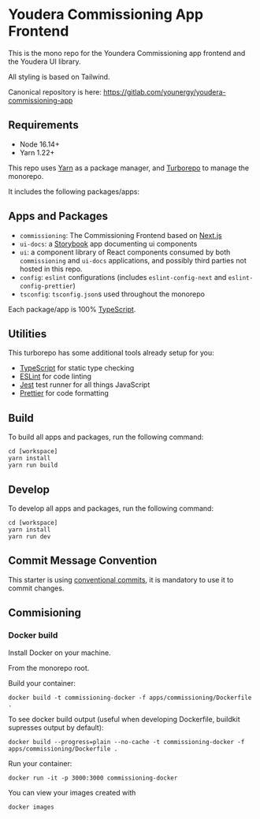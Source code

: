 # Youdera Commissioning App Frontend

This is the mono repo for the Youndera Commissioning app frontend and the Youdera UI library.

All styling is based on Tailwind.

Canonical repository is here:
https://gitlab.com/younergy/youdera-commissioning-app

## Requirements

- Node 16.14+
- Yarn 1.22+

This repo uses [Yarn](https://classic.yarnpkg.com/lang/en/) as a package manager,
and [Turborepo](https://turbo.build/repo) to manage the monorepo. 

It includes the following packages/apps:

## Apps and Packages

- `commissioning`: The Commissioning Frontend based on [Next.js](https://nextjs.org)
- `ui-docs`: a [Storybook](https://storybook.js.org/) app documenting ui components
- `ui`: a component library of React components consumed by both `commissioning` and `ui-docs` applications, and possibly third parties not hosted in this repo.
- `config`: `eslint` configurations (includes `eslint-config-next` and `eslint-config-prettier`)
- `tsconfig`: `tsconfig.json`s used throughout the monorepo

Each package/app is 100% [TypeScript](https://www.typescriptlang.org/).

## Utilities

This turborepo has some additional tools already setup for you:

- [TypeScript](https://www.typescriptlang.org/) for static type checking
- [ESLint](https://eslint.org/) for code linting
- [Jest](https://jestjs.io) test runner for all things JavaScript
- [Prettier](https://prettier.io) for code formatting
## Build

To build all apps and packages, run the following command:

```
cd [workspace]
yarn install
yarn run build
```

## Develop

To develop all apps and packages, run the following command:

```
cd [workspace]
yarn install
yarn run dev
```

## Commit Message Convention

This starter is using [conventional commits](https://www.conventionalcommits.org/en/v1.0.0/), it is mandatory to use it to commit changes.

## Commisioning

### Docker build

Install Docker on your machine.

From the monorepo root.

Build your container: 
```
docker build -t commissioning-docker -f apps/commissioning/Dockerfile .
```

To see docker build output (useful when developing Dockerfile, buildkit supresses output by default):
```
docker build --progress=plain --no-cache -t commissioning-docker -f apps/commissioning/Dockerfile .
```

Run your container: 
```
docker run -it -p 3000:3000 commissioning-docker
```

You can view your images created with 
```
docker images
```